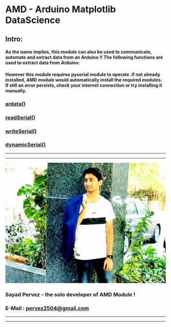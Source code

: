 # AMD - Arduino Matplotlib DataScience
## Intro:
#### As the name implies, this module can also be used to communicate, automate and extract data from an Arduino !! The following functions are used to extract data from Arduino:
#### However this module requires pyserial module to operate. If not already installed, AMD module would automatically install the required modules. If still an error persists, check your internet connection or try installing it manually.

### [ardata()]()
### [readSerial()]()
### [writeSerial()]()
### [dynamicSerial()]()
___
___
![Mr_Handsome](https://github.com/SayadPervez/AMD-SEPERATE-DOCUMENTATION/blob/master/IMG_20190225_150001_460.jpg?raw=true)
### Sayad Pervez - the solo developer of AMD Module !
### E-Mail : [pervez2504@gmail.com](pervez2504@gmail.com)
___
___
